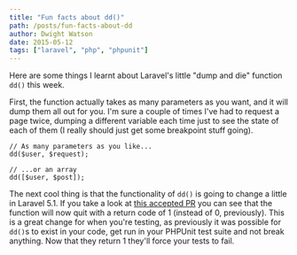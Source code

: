 ```yaml
---
title: "Fun facts about dd()"
path: /posts/fun-facts-about-dd
author: Dwight Watson
date: 2015-05-12
tags: ["laravel", "php", "phpunit"]
---
```


Here are some things I learnt about Laravel&#039;s little &quot;dump and die&quot; function `dd()` this week.

First, the function actually takes as many parameters as you want, and it will dump them all out for you. I&#039;m sure a couple of times I&#039;ve had to request a page twice, dumping a different variable each time just to see the state of each of them (I really should just get some breakpoint stuff going).

    // As many parameters as you like...
    dd($user, $request);

    // ...or an array
    dd([$user, $post]);

The next cool thing is that the functionality of `dd()` is going to change a little in Laravel 5.1. If you take a look at [this accepted PR](https://github.com/laravel/framework/pull/8688) you can see that the function will now quit with a return code of 1 (instead of 0, previously). This is a great change for when you&#039;re testing, as previously it was possible for `dd()`s to exist in your code, get run in your PHPUnit test suite and not break anything. Now that they return 1 they&#039;ll force your tests to fail.


